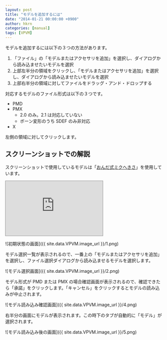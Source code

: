 ```yaml
---
layout: post
title: "モデルを追加するには"
date: "2014-01-21 00:00:00 +0900"
author: hkrn
categories: [manual]
tags: [VPVM]
---
```


モデルを追加するには以下の３つの方法があります。

  1. 「ファイル」の「モデルまたはアクセサリを追加」を選択し、ダイアログから読み込ませたいモデルを選択
  1. 上部左半分の領域をクリックし、「モデルまたはアクセサリを追加」を選択し、ダイアログから読み込ませたいモデルを選択	
  1. 上部右半分の領域に対してファイルをドラッグ・アンド・ドロップする

対応するモデルのファイル形式は以下の３つです。

  - PMD
  - PMX
    - 2.0 のみ。2.1 は対応していない
    - ボーン変形のうち SDEF のみ非対応
  - X

左側の領域に対してクリックします。

## スクリーンショットでの解説

スクリーンショットで使用しているモデルは「[おんだ式ミクへきさ](http://seiga.nicovideo.jp/seiga/im2915608)」を使用しています。

<iframe width="312" height="176" src="http://ext.seiga.nicovideo.jp/thumb/im2915608" scrolling="no" style="border:solid 1px #888;" frameborder="0"><a href="http://seiga.nicovideo.jp/seiga/im2915608">おんだ式ミク（？）謎のいきものVer.1.00公開中</a></iframe>

![初期状態の画面]({{ site.data.VPVM.image_url }}/1.png)

モデル選択一覧が表示されるので、一番上の「モデルまたはアクセサリを追加」を選択し、ファイル選択ダイアログから読み込ませるモデルを選択します。	

![モデル選択画面]({{ site.data.VPVM.image_url }}/2.png)

モデル形式が PMD または PMX の場合確認画面が表示されるので、確認できたら「承諾」をクリックします。「キャンセル」をクリックするとモデルの読み込みが中止されます。

![モデル読み込み確認画面]({{ site.data.VPVM.image_url }}/4.png)

右半分の画面にモデルが表示されます。この時下のタブが自動的に「モデル」が選択されます。

![モデル読み込み後の画面]({{ site.data.VPVM.image_url }}/5.png)
